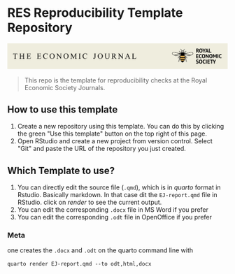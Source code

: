 # RES Reproducibility Template Repository

![](banner.png)

> This repo is the template for reproducibility checks at the Royal Economic Society Journals.

## How to use this template

1. Create a new repository using this template. You can do this by clicking the green "Use this template" button on the top right of this page.
2. Open RStudio and create a new project from version control. Select "Git" and paste the URL of the repository you just created.

## Which Template to use?

1. You can directly edit the source file (`.qmd`), which is in *quarto* format in Rstudio. Basically markdown. In that case dit the `EJ-report.qmd` file in RStudio. click on *render* to see the current output.
2. You can edit the corresponding `.docx` file in MS Word if you prefer
3. You can edit the corresponding `.odt` file in OpenOffice if you prefer


### Meta

one creates the `.docx` and `.odt` on the quarto command line with

```
quarto render EJ-report.qmd --to odt,html,docx
```